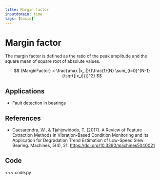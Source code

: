 ```yaml
---
title: Margin factor
inputdomain: time
tags: [basic]
---
```


# Margin factor

The margin factor is defined as the ratio of the peak amplitude and the square mean of square root of absolute values.

$$
{MarginFactor} = \frac{\max |x_i|}{(\frac{1}{N} \sum_{i=0}^{N-1}{\sqrt{|x_i|}})^2}
$$

## Applications

- Fault detection in bearings

## References

- Caesarendra, W., & Tjahjowidodo, T. (2017). A Review of Feature Extraction Methods in Vibration-Based Condition Monitoring and Its Application for Degradation Trend Estimation of Low-Speed Slew Bearing. Machines, 5(4), 21. https://doi.org/10.3390/machines5040021

## Code

<<< code.py
